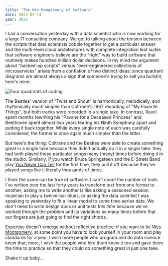 ```yaml
---
title: "The Wes Mongtomery of Software"
date: 2022-05-14
year: 2022
---
```


I had a conversation yesterday with a data scientist who is now working for a large IT consulting company.
We got to talking about the tension between the scripts that data scientists cobble together to get a particular answer
and the multi-level cloud architectures with complete integration test suites
that software engineers believe are the "right" way to build software
that routinely makes hundred million dollar decisions.
In my mind the argument about "hacked-up scripts" versus "over-engineered collections of microservices"
arises from a conflation of two distinct ideas;
since quadrant diagrams are almost always a sign that someone's trying to sell you bullshit,
here's mine:

<img src="{{ '/files/2022/wes-montgomery.svg' | relative_url }}" alt="Four quadrants of coding" class="centered">

The Beatles' version of "Twist and Shout" is harmonically, melodically, and rhythmically much simpler
than Coltrane's 1967 recording of "My Favorite Things",
but both tracks were recorded in a single take.
In contrast,
Ravel spent months rewriting his "Pavane for a Deceased Princess"
and Beethoven spent almost two years tearing his Ninth Symphony apart and putting it back together.
While every single note of each was carefully considered,
the former is once again much simpler than the latter.

But here's the thing:
Coltrane and the Beatles were able to create something great in a single take
because they didn't actually do it in a single take:
they had both played those particular songs many (many) times before doing it in the studio.
Similarly,
if you watch Bruce Springsteen and the E-Street Band
play <a href="https://www.youtube.com/watch?v=L-Ds-FXGGQg">You Never Can Tell</a> for the first time,
they pull it off because they've played songs like it literally thousands of times.

I think the same can be true of software.
I can't count the number of tools I've written over the last forty years
to transform text from one format to another;
asking me to write another is like asking a seasoned session musician to play a twelve-bar blues,
or asking the data scientist I was speaking to yesterday to fit a linear model to some time-series data.
We don't need to write design docs or unit tests *this time*
because we've worked through the problem and its variations so many times before
that our fingers are just going to find the right chords.

Expertise doesn't emerge without reflective practice:
if you want to be <a href="https://www.youtube.com/watch?v=IFBeo0cGu7c">Wes Montgomery</a>,
at some point you have to lock yourself in your room and play standards for a year.
I wish more people who program and do data science knew that;
more,
I wish the people who hire them knew it too
and gave them the time to practice
so that they could do something great in just one take.

Shake it up baby…
